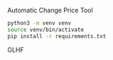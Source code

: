 Automatic Change Price Tool


```bash
python3 -m venv venv
source venv/bin/activate
pip install -r requirements.txt
```
GLHF